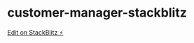 # customer-manager-stackblitz

[Edit on StackBlitz ⚡️](https://stackblitz.com/edit/customer-manager-stackblitz)